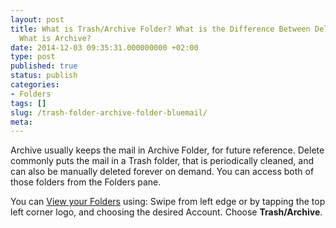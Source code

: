 ```yaml
---
layout: post
title: What is Trash/Archive Folder? What is the Difference Between Delete and Archive?
  What is Archive?
date: 2014-12-03 09:35:31.000000000 +02:00
type: post
published: true
status: publish
categories:
- Folders
tags: []
slug: /trash-folder-archive-folder-bluemail/
meta:
---
```


Archive usually keeps the mail in Archive Folder, for future reference. Delete commonly puts the mail in a Trash folder, that is periodically cleaned, and can also be manually deleted forever on demand. You can access both of those folders from the Folders pane.

You can [View your Folders](/navigate-between-folders/) using: Swipe from left edge or by tapping the top left corner logo, and choosing the desired Account. Choose **Trash/Archive**.